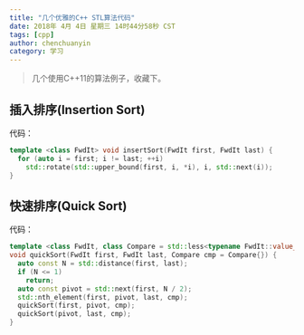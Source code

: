 ```yaml
---
title: "几个优雅的C++ STL算法代码"
date: 2018年 4月 4日 星期三 14时44分58秒 CST
tags: [cpp]
author: chenchuanyin
category: 学习
---
```


> 几个使用C++11的算法例子，收藏下。

## 插入排序(Insertion Sort)
代码：
```cpp
template <class FwdIt> void insertSort(FwdIt first, FwdIt last) {
  for (auto i = first; i != last; ++i)
    std::rotate(std::upper_bound(first, i, *i), i, std::next(i));
}
```

## 快速排序(Quick Sort)
代码：
```cpp
template <class FwdIt, class Compare = std::less<typename FwdIt::value_type>>
void quickSort(FwdIt first, FwdIt last, Compare cmp = Compare{}) {
  auto const N = std::distance(first, last);
  if (N <= 1)
    return;
  auto const pivot = std::next(first, N / 2);
  std::nth_element(first, pivot, last, cmp);
  quickSort(first, pivot, cmp);
  quickSort(pivot, last, cmp);
}
```
